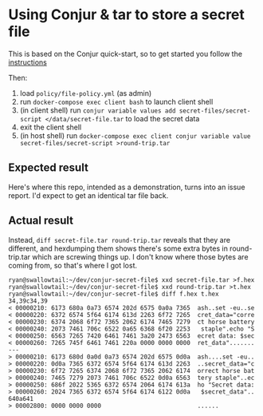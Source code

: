 # Using Conjur & tar to store a secret file

This is based on the Conjur quick-start, so to get started you follow the [instructions](https://www.conjur.org/get-started/quick-start/oss-environment)

Then: 
1. load `policy/file-policy.yml` (as admin)
2. run `docker-compose exec client bash` to launch client shell
3. (in client shell) run `conjur variable values add secret-files/secret-script </data/secret-file.tar` to load the secret data
4. exit the client shell
5. (in host shell) run `docker-compose exec client conjur variable value secret-files/secret-script >round-trip.tar`

## Expected result

Here's where this repo, intended as a demonstration, turns into an issue report. I'd expect to get an identical tar file back.

## Actual result 

Instead, `diff secret-file.tar round-trip.tar` reveals that they are different, and hexdumping them shows there's some extra bytes in round-trip.tar which are screwing things up. I don't know where those bytes are coming from, so that's where I got lost.

```sh-session
ryan@swallowtail:~/dev/conjur-secret-file$ xxd secret-file.tar >f.hex
ryan@swallowtail:~/dev/conjur-secret-file$ xxd round-trip.tar >t.hex
ryan@swallowtail:~/dev/conjur-secret-file$ diff f.hex t.hex
34,39c34,39
< 00000210: 6173 680a 0a73 6574 202d 6575 0a0a 7365  ash..set -eu..se
< 00000220: 6372 6574 5f64 6174 613d 2263 6f72 7265  cret_data="corre
< 00000230: 6374 2068 6f72 7365 2062 6174 7465 7279  ct horse battery
< 00000240: 2073 7461 706c 6522 0a65 6368 6f20 2253   staple".echo "S
< 00000250: 6563 7265 7420 6461 7461 3a20 2473 6563  ecret data: $sec
< 00000260: 7265 745f 6461 7461 220a 0000 0000 0000  ret_data".......
---
> 00000210: 6173 680d 0a0d 0a73 6574 202d 6575 0d0a  ash....set -eu..
> 00000220: 0d0a 7365 6372 6574 5f64 6174 613d 2263  ..secret_data="c
> 00000230: 6f72 7265 6374 2068 6f72 7365 2062 6174  orrect horse bat
> 00000240: 7465 7279 2073 7461 706c 6522 0d0a 6563  tery staple"..ec
> 00000250: 686f 2022 5365 6372 6574 2064 6174 613a  ho "Secret data:
> 00000260: 2024 7365 6372 6574 5f64 6174 6122 0d0a   $secret_data"..
640a641
> 00002800: 0000 0000 0000                           ......
```
